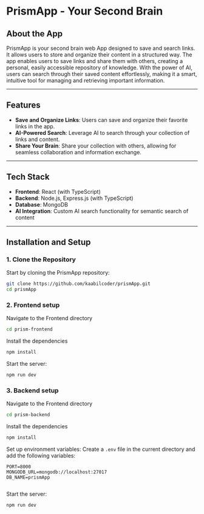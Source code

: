 # PrismApp - Your Second Brain

## About the App

PrismApp is your second brain web App designed to save and search links. It allows users to store and organize their content in a structured way. The app enables users to save links and share them with others, creating a personal, easily accessible repository of knowledge. With the power of AI, users can search through their saved content effortlessly, making it a smart, intuitive tool for managing and retrieving important information.

---

## Features

- **Save and Organize Links**: Users can save and organize their favorite links in the app.
- **AI-Powered Search**: Leverage AI to search through your collection of links and content.
- **Share Your Brain**: Share your collection with others, allowing for seamless collaboration and information exchange.

---

## Tech Stack

- **Frontend**: React (with TypeScript)
- **Backend**: Node.js, Express.js (with TypeScript)
- **Database**: MongoDB
- **AI Integration**: Custom AI search functionality for semantic search of content

---

## Installation and Setup

### 1. Clone the Repository

Start by cloning the PrismApp repository:

```bash
git clone https://github.com/kaabilcoder/prismApp.git
cd prismApp
```
### 2. Frontend setup

Navigate to the Frontend directory
```bash
cd prism-frontend
```
Install the dependencies 
```bash
npm install
```
Start the server:
```bash
npm run dev
```
### 3. Backend setup

Navigate to the Frontend directory
```bash
cd prism-backend
```
Install the dependencies 
```bash
npm install
```
Set up environment variables:
   Create a `.env` file in the current directory and add the following variables:
   ```env
   PORT=8000
   MONGODB_URL=mongodb://localhost:27017
   DB_NAME=prismApp
     
   ```
Start the server:
```bash
npm run dev
```



